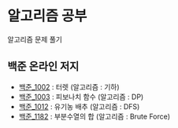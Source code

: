 # 알고리즘 공부
알고리즘 문제 풀기

## 백준 온라인 저지
* [백준_1002](https://github.com/yurak-choi/algorithm/blob/master/boj/BOJ1002.java) : 터렛 (알고리즘 : 기하)
* [백준_1003](https://github.com/yurak-choi/algorithm/blob/master/boj/BOJ1003.java) : 피보나치 함수 (알고리즘 : DP)
* [백준_1012](https://github.com/yurak-choi/algorithm/blob/master/boj/BOJ1012.java) : 유기농 배추 (알고리즘 : DFS)
* [백준_1182](https://github.com/yurak-choi/algorithm/blob/master/boj/BOJ1182.java) : 부분수열의 합 (알고리즘 : Brute Force)